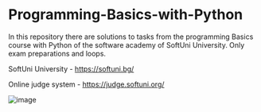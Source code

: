 # Programming-Basics-with-Python
In this repository there are solutions to tasks from the programming Basics course with Python of the software academy of SoftUni University. Only exam preparations and loops.

SoftUni University - https://softuni.bg/

Online judge system - https://judge.softuni.org/

![image](https://github.com/AlexanderBedrosyan/Programming-Basics-with-Python/assets/126572116/dbb13c70-ed40-4ce3-9474-3fef740906ba)
